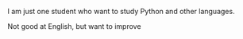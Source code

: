 I am just one student who want to study Python and other languages.


Not good at English, but want to improve
